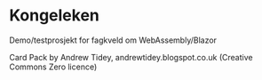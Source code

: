 # Kongeleken


Demo/testprosjekt for fagkveld om WebAssembly/Blazor

Card Pack by Andrew Tidey, andrewtidey.blogspot.co.uk
(Creative Commons Zero licence)
